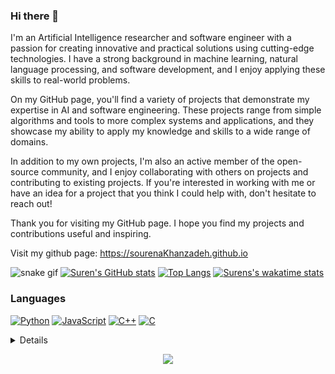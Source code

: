 ### Hi there 👋
I'm an Artificial Intelligence researcher and software engineer with a passion for creating innovative and practical solutions using cutting-edge technologies. I have a strong background in machine learning, natural language processing, and software development, and I enjoy applying these skills to real-world problems.

On my GitHub page, you'll find a variety of projects that demonstrate my expertise in AI and software engineering. These projects range from simple algorithms and tools to more complex systems and applications, and they showcase my ability to apply my knowledge and skills to a wide range of domains.

In addition to my own projects, I'm also an active member of the open-source community, and I enjoy collaborating with others on projects and contributing to existing projects. If you're interested in working with me or have an idea for a project that you think I could help with, don't hesitate to reach out!

Thank you for visiting my GitHub page. I hope you find my projects and contributions useful and inspiring.

Visit my github page: https://sourenaKhanzadeh.github.io 

![snake gif](https://github.com/sourenaKhanzadeh/sourenaKhanzadeh/blob/output/github-contribution-grid-snake.gif)
[![Suren's GitHub stats](https://github-readme-stats.vercel.app/api?username=sourenaKhanzadeh&include_all_commits=true)](https://github.com/anuraghazra/github-readme-stats)
[![Top Langs](https://github-readme-stats.vercel.app/api/top-langs/?username=sourenaKhanzadeh&hide_progress=false&layout=compact)](https://github.com/anuraghazra/github-readme-stats)
[![Surens's wakatime stats](https://github-readme-stats.vercel.app/api/wakatime?username=sourenaKhanzadeh)](https://github.com/anuraghazra/github-readme-stats)

### Languages
[![Python](https://img.shields.io/badge/python-black?style=for-the-badge&logo=python)](https://github.com/sourenaKhanzadeh)
[![JavaScript](https://img.shields.io/badge/javascript-black?style=for-the-badge&logo=javascript)](https://github.com/sourenaKhanzadeh)
[![C++](https://img.shields.io/badge/c++-black?style=for-the-badge&logo=cplusplus)](https://github.com/sourenaKhanzadeh)
[![C](https://img.shields.io/badge/c-black?style=for-the-badge&logo=c)](https://github.com/sourenaKhanzadeh)




<details>
<p align="center">
  <a href="https://github.com/sourenaKhanzadeh">
    <img src="http://github-profile-summary-cards.vercel.app/api/cards/profile-details?username=sourenaKhanzadeh&theme=transparent" />
  </a>
  <a href="https://github.com/sourenaKhanzadeh">
    <img src="https://github-readme-streak-stats.herokuapp.com/?user=sourenaKhanzadeh&hide_border=true&card_width=338&theme=transparent" />
  </a>
  <a href="https://github.com/sourenaKhanzadeh">
    <img src="http://github-profile-summary-cards.vercel.app/api/cards/stats?username=sourenaKhanzadeh&theme=transparent" />
  </a>
  <a href="https://github.com/sourenaKhanzadeh">
    <img src="https://github-readme-stats.vercel.app/api/top-langs/?username=sourenaKhanzadeh&langs_count=10&exclude_repo=&hide=jupyter%20notebook,vim%20script,cmake,makefile,batchfile,emacs%20lisp,css,html&layout=default&card_width=699&hide_border=true&theme=transparent" />
  </a>
</p>
</details>

<p align="center">
  <a href="https://github.com/sourenaKhanzadeh">
    <img src="https://komarev.com/ghpvc/?username=sourenaKhanzadeh&color=blue&style=flat)" />
  </a>
</p>

<!--
**sourenaKhanzadeh/sourenaKhanzadeh** is a ✨ _special_ ✨ repository because its `README.md` (this file) appears on your GitHub profile.

Here are some ideas to get you started:

- 🔭 I’m currently working on ...
- 🌱 I’m currently learning ...
- 👯 I’m looking to collaborate on ...
- 🤔 I’m looking for help with ...
- 💬 Ask me about ...
- 📫 How to reach me: ...
- 😄 Pronouns: ...
- ⚡ Fun fact: ...
-->
